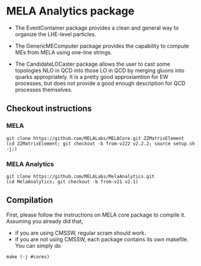 # MELA Analytics package

- The EventContainer package provides a clean and general way to organize the LHE-level particles.

- The GenericMEComputer package provides the capability to compute MEs from MELA using one-line strings.

- The CandidateLOCaster package allows the user to cast some topologies NLO in QCD into those LO in QCD by merging gluons into quarks appropriately.
	It is a pretty good approxiamtion for EW processes, but does not provide a good enough description for QCD processes themselves.

## Checkout instructions

### MELA

```
git clone https://github.com/MELALabs/MELACore.git ZZMatrixElement
(cd ZZMatrixElement; git checkout -b from-v222 v2.2.2; source setup.sh -j;)
```

### MELA Analytics

```
git clone https://github.com/MELALabs/MelaAnalytics.git
(cd MelaAnalytics; git checkout -b from-v21 v2.1)
```

## Compilation

First, please follow the instructions on MELA core package to compile it. Assuming you already did that,

- if you are using CMSSW, regular scram should work.
- if you are not using CMSSW, each package contains its own makefile. You can simply do

```
make (-j #cores)
```

